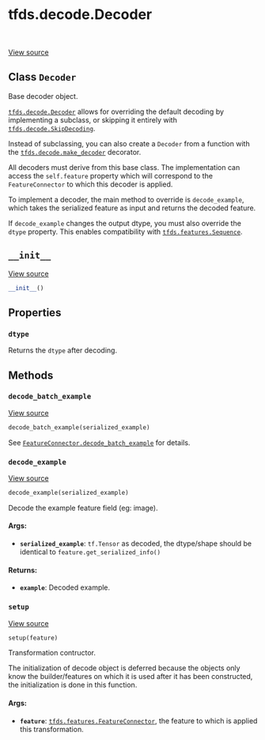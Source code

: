 <div itemscope itemtype="http://developers.google.com/ReferenceObject">
<meta itemprop="name" content="tfds.decode.Decoder" />
<meta itemprop="path" content="Stable" />
<meta itemprop="property" content="dtype"/>
<meta itemprop="property" content="__init__"/>
<meta itemprop="property" content="decode_batch_example"/>
<meta itemprop="property" content="decode_example"/>
<meta itemprop="property" content="setup"/>
</div>

# tfds.decode.Decoder

<!-- Insert buttons and diff -->

<table class="tfo-notebook-buttons tfo-api" align="left">
</table>

<a target="_blank" href="https://github.com/tensorflow/datasets/tree/master/tensorflow_datasets/core/decode/base.py">View
source</a>

<!-- Equality marker -->
## Class `Decoder`

Base decoder object.

<!-- Placeholder for "Used in" -->

<a href="../../tfds/decode/Decoder.md"><code>tfds.decode.Decoder</code></a>
allows for overriding the default decoding by implementing a subclass, or
skipping it entirely with
<a href="../../tfds/decode/SkipDecoding.md"><code>tfds.decode.SkipDecoding</code></a>.

Instead of subclassing, you can also create a `Decoder` from a function with the
<a href="../../tfds/decode/make_decoder.md"><code>tfds.decode.make_decoder</code></a>
decorator.

All decoders must derive from this base class. The implementation can access the
`self.feature` property which will correspond to the `FeatureConnector` to which
this decoder is applied.

To implement a decoder, the main method to override is `decode_example`, which
takes the serialized feature as input and returns the decoded feature.

If `decode_example` changes the output dtype, you must also override the `dtype`
property. This enables compatibility with
<a href="../../tfds/features/Sequence.md"><code>tfds.features.Sequence</code></a>.

<h2 id="__init__"><code>__init__</code></h2>

<a target="_blank" href="https://github.com/tensorflow/datasets/tree/master/tensorflow_datasets/core/decode/base.py">View
source</a>

```python
__init__()
```

## Properties

<h3 id="dtype"><code>dtype</code></h3>

Returns the `dtype` after decoding.

## Methods

<h3 id="decode_batch_example"><code>decode_batch_example</code></h3>

<a target="_blank" href="https://github.com/tensorflow/datasets/tree/master/tensorflow_datasets/core/decode/base.py">View
source</a>

```python
decode_batch_example(serialized_example)
```

See
<a href="../../tfds/features/FeatureConnector.md#decode_batch_example"><code>FeatureConnector.decode_batch_example</code></a>
for details.

<h3 id="decode_example"><code>decode_example</code></h3>

<a target="_blank" href="https://github.com/tensorflow/datasets/tree/master/tensorflow_datasets/core/decode/base.py">View
source</a>

```python
decode_example(serialized_example)
```

Decode the example feature field (eg: image).

#### Args:

*   <b>`serialized_example`</b>: `tf.Tensor` as decoded, the dtype/shape should
    be identical to `feature.get_serialized_info()`

#### Returns:

*   <b>`example`</b>: Decoded example.

<h3 id="setup"><code>setup</code></h3>

<a target="_blank" href="https://github.com/tensorflow/datasets/tree/master/tensorflow_datasets/core/decode/base.py">View
source</a>

```python
setup(feature)
```

Transformation contructor.

The initialization of decode object is deferred because the objects only know
the builder/features on which it is used after it has been constructed, the
initialization is done in this function.

#### Args:

*   <b>`feature`</b>:
    <a href="../../tfds/features/FeatureConnector.md"><code>tfds.features.FeatureConnector</code></a>,
    the feature to which is applied this transformation.
